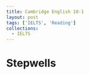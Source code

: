 ```yaml
---
title: Cambridge English 10-1
layout: post
tags: ['IELTS', 'Reading']
collections:
  - IELTS
---
```


# Stepwells

